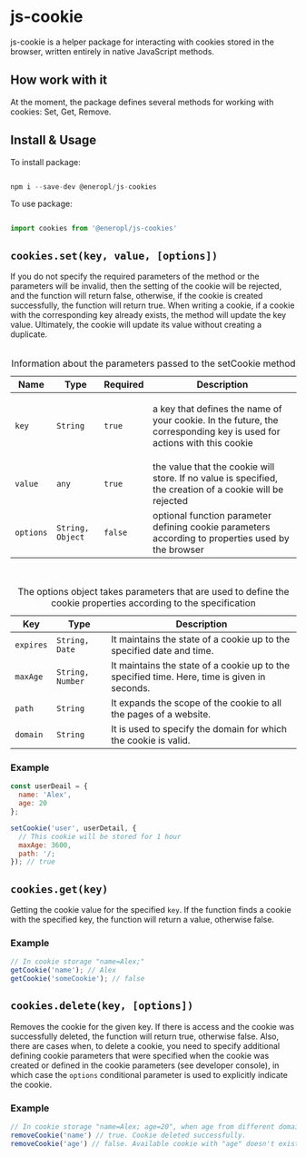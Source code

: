 <h1>js-cookie</h1>
js-cookie is a helper package for interacting with cookies stored in the browser, written entirely in native JavaScript methods.
<h2>How work with it</h2>
At the moment, the package defines several methods for working with cookies: Set, Get, Remove.
<h2>Install & Usage</h2>
To install package:

```javascript

npm i --save-dev @eneropl/js-cookies

```
To use package:

```javascript

import cookies from '@eneropl/js-cookies'

```

<h2><code>cookies.set(key, value, [options])</code></h2>
If you do not specify the required parameters of the method or the parameters will be invalid, then the setting of the cookie will be rejected, and the function will return false, otherwise, if the cookie is created successfully, the function will return true. When writing a cookie, if a cookie with the corresponding key already exists, the method will update the key value. Ultimately, the cookie will update its value without creating a duplicate.
<br><br>
<table>
  <caption>Information about the parameters passed to the setCookie method</caption>
  <thead>
    <tr>
      <th>Name</th>
      <th>Type</th>
      <th>Required</th>
      <th>Description</th>
    </tr>
  </thead>
  <tbody>
    <tr>
      <td><code>key</code></td>
      <td><code>String</code></td>
      <td><code>true</code></td>
      <td><p>a key that defines the name of your cookie. In the future, the corresponding key is used for actions with this cookie</p></td>
    </tr>
    <tr>
      <td><code>value</code></td>
      <td><code>any</code></td>
      <td><code>true</code></td>
      <td>the value that the cookie will store. If no value is specified, the creation of a cookie will be rejected</td>
    </tr>
    <tr>
      <td><code>options</code></td>
      <td><code>String, Object</code></td>
      <td><code>false</code></td>
      <td>optional function parameter defining cookie parameters according to properties used by the browser</td>
    </tr>
  </tbody>
</table>
<br>
<table>
  <caption>The options object takes parameters that are used to define the cookie properties according to the specification</caption>
  <thead>
    <tr>
      <th>Key</th>
      <th>Type</th>
      <th>Description</th>
    </tr>
  </thead>
  <tbody>
    <tr>
      <td><code>expires</code></td>
      <td><code>String, Date</code></td>
      <td>It maintains the state of a cookie up to the specified date and time.</td>
    </tr>
    <tr>
      <td><code>maxAge</code></td>
      <td><code>String, Number</code></td>
      <td>It maintains the state of a cookie up to the specified time. Here, time is given in seconds.</td>
    </tr>
    <tr>
      <td><code>path</code></td>
      <td><code>String</code></td>
      <td>It expands the scope of the cookie to all the pages of a website.</td>
    </tr>
    <tr>
      <td><code>domain</code></td>
      <td><code>String</code></td>
      <td>It is used to specify the domain for which the cookie is valid.</td>
    </tr>
  </tbody>
</table>
<h3>Example</h3>

```javascript
const userDeail = {
  name: 'Alex',
  age: 20
};

setCookie('user', userDetail, {
  // This cookie will be stored for 1 hour
  maxAge: 3600,
  path: '/;
}); // true
```
<h2><code>cookies.get(key)</code></h2>

Getting the cookie value for the specified <code>key</code>. If the function finds a cookie with the specified key, the function will return a value, otherwise false.
<h3>Example</h3>

```javascript
// In cookie storage "name=Alex;"
getCookie('name'); // Alex
getCookie('someCookie'); // false
```

<h2><code>cookies.delete(key, [options])</code></h2>

Removes the cookie for the given key. If there is access and the cookie was successfully deleted, the function will return true, otherwise false. Also, there are cases when, to delete a cookie, you need to specify additional defining cookie parameters that were specified when the cookie was created or defined in the cookie parameters (see developer console), in which case the <code>options</code> conditional parameter is used to explicitly indicate the cookie.
<h3>Example</h3>

```javascript
// In cookie storage "name=Alex; age=20", when age from different domain or httpOnly.
removeCookie('name') // true. Cookie deleted successfully.
removeCookie('age') // false. Available cookie with "age" doesn't exist to delete.
```
